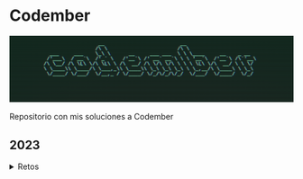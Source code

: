 # Codember

![Alt text](./assets/image.png)

Repositorio con mis soluciones a Codember

## 2023

<details>
<summary>Retos</summary>

| #   | Reto                                                   | Código                                           |
| --- | ------------------------------------------------------ | ------------------------------------------------ |
| 1   | _[Contar Palabras](./src/2023/challenge-01/README.md)_ | **[Solución](./src/2023/challenge-01/index.js)** |
| 2   | _[Mini compiler](./src/2023/challenge-02/README.md)_   | **[Solución](./src/2023/challenge-02/index.js)** |

</details>
